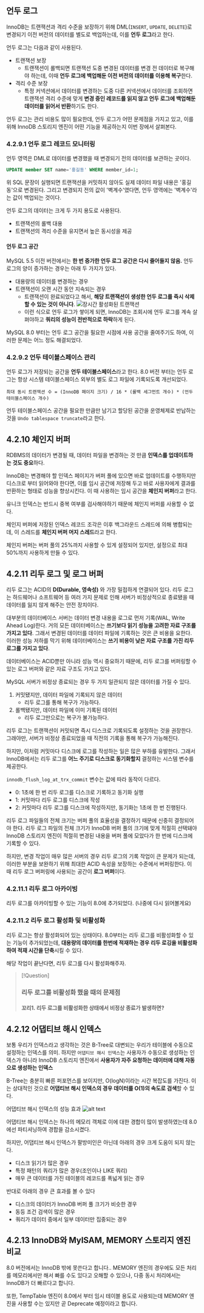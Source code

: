 ## 언두 로그

InnoDB는 트랜잭션과 격리 수준을 보장하기 위해 DML(`INSERT`, `UPDATE`, `DELETE`)로 변경되기 이전 버전의 데이터를 별도로 백업하는데, 이를 **언두 로그**라고 한다.

언두 로그는 다음과 같이 사용된다.

- 트랜잭션 보장
  - 트랜잭션이 롤백되면 트랜잭션 도중 변경된 데이터를 변경 전 데이터로 복구해야 하는데, 이때 **언두 로그에 백업해둔 이전 버전의 데이터를 이용해 복구**한다.
- 격리 수준 보장
  - 특정 커넥션에서 데이터를 변경하는 도중 다른 커넥션에서 데이터를 조회하면 트랜잭션 격리 수준에 맞게 **변경 중인 레코드를 읽지 않고 언두 로그에 백업해둔 데이터를 읽어서 반환**하기도 한다.

언두 로그는 관리 비용도 많이 필요한데, 언두 로그가 어떤 문제점을 가지고 있고, 이를 위해 InnoDB 스토리지 엔진이 어떤 기능을 제공하는지 이번 장에서 살펴본다.

### 4.2.9.1 언두 로그 레코드 모니터링

언두 영역은 DML로 데이터를 변경했을 때 변경되기 전의 데이터를 보관하는 곳이다.

```SQL
UPDATE member SET name='홍길동' WHERE member_id=1;
```

위 SQL 문장이 실행되면 트랜잭션을 커밋하지 않아도 실제 데이터 파일 내용은 '홍길동'으로 변경된다. 그리고 변경되지 전의 값이 '벽계수'였다면, 언두 영역에는 '벽계수'라는 값이 백업되는 것이다.

언두 로그의 데이터는 크게 두 가지 용도로 사용된다.

- 트랜잭션의 롤백 대용
- 트랜잭션의 격리 수준을 유지면서 높은 동시성을 제공

#### 언두 로그 공간

MySQL 5.5 이전 버전에서는 **한 번 증가한 언두 로그 공간은 다시 줄어들지 않음.** 언두 로그의 양이 증가하는 경우는 아래 두 가지가 있다.

- 대용량의 데이터를 변경하는 경우
- 트랜잭션이 오랜 시간 동안 지속되는 경우
  - 트랜잭션이 완료되었다고 해서, **해당 트랜잭션이 생성한 언두 로그를 즉시 삭제할 수 있는 것이 아니다**.
    ![장시간 활성화된 트랜잭션](images/4.16.png)
  - 이런 식으로 언두 로그가 쌓이게 되면, InnoDB는 조회시에 언두 로그를 계속 살펴야하고 **쿼리의 성능이 전반적으로 하락**하게 된다.

MySQL 8.0 부터는 언두 로그 공간을 필요한 시점에 사용 공간을 줄여주기도 하여, 이러한 문제는 어느 정도 해결되었다.

### 4.2.9.2 언두 테이블스페이스 관리

언두 로그가 저장되는 공간을 **언두 테이블스페이스**라고 한다. 8.0 버전 부터는 언두 로그는 항상 시스템 테이블스페이스 외부의 별도 로그 파일에 기록되도록 개선되었다.

```Text
최대 동시 트랜잭션 수 = (InnoDB 페이지 크기) / 16 * (롤백 세그먼트 개수) * (언두 테이블스페이스 개수)
```

언두 테이블스페이스 공간을 필요한 만큼만 남기고 할당된 공간을 운영체제로 반납하는 것을 `Undo tablespace truncate`라고 한다.

## 4.2.10 체인지 버퍼

RDBMS의 데이터가 변경될 때, 데이터 파일을 변경하는 것 만큼 **인덱스를 업데이트하는 것도 중요**하다.

InnoDB는 변경해야 할 인덱스 페이지가 버퍼 풀에 있으면 바로 업데이트를 수행하지만 디스크로 부터 읽어와야 한다면, 이를 임시 공간에 저장해 두고 바로 사용자에게 결과를 반환하는 형태로 성능을 향상시킨다. 이 때 사용하는 임시 공간을 **체인지 버퍼**라고 한다.

유니크 인덱스는 반드시 중복 여부를 검사해야하기 때문에 체인지 버퍼를 사용할 수 없다.

체인지 버퍼에 저장된 인덱스 레코드 조각은 이후 백그라운드 스레드에 의해 병합되는데, 이 스레드를 **체인지 버퍼 머지 스레드**라고 한다.

체인지 버퍼는 버퍼 풀의 25%까지 사용할 수 있게 설정되어 있지만, 설정으로 최대 50%까지 사용하게 만들 수 있다.

## 4.2.11 리두 로그 및 로그 버퍼

리두 로그는 ACID의 **D(Durable, 영속성)** 와 가장 밀접하게 연결되어 있다. 리두 로그는 하드웨어나 소프트웨어 등 여러 가지 문제로 인해 서버가 비정상적으로 종료됐을 때 데이터를 잃지 않게 해주는 안전 장치이다.

대부분의 데이터베이스 서버는 데이터 변경 내용을 로그로 먼저 기록(WAL, Write Ahead Log)한다. 거의 모든 데이터베이스는 **쓰기보다 읽기 성능을 고려한 자료 구조를 가지고 있다**. 그래서 변경된 데이터를 데이터 파일에 기록하는 것은 큰 비용을 요한다. 이러한 성능 저하를 막기 위해 데이터베이스는 **쓰기 비용이 낮은 자료 구조를 가진 리두 로그를 가지고 있다**.

데이터베이스는 ACID뿐만 아니라 성능 역시 중요하기 때문에, 리두 로그를 버퍼링할 수 있는 로그 버퍼와 같은 자료 구조도 가지고 있다.

MySQL 서버가 비정상 종료되는 경우 두 가지 일관되지 않은 데이터를 가질 수 있다.

1. 커밋됐지만, 데이터 파일에 기록되지 않은 데이터
   - 리두 로그를 통해 복구가 가능하다.
2. 롤백됐지만, 데이터 파일에 이미 기록된 데이터
   - 리두 로그만으로는 복구가 불가능하다.

리두 로그는 트랜잭션이 커밋되면 즉시 디스크로 기록되도록 설정하는 것을 권장한다. 그래야만, 서버가 비정상 종료되었을 때 직전의 기록을 통해 복구가 가능해진다.

하지만, 이처럼 커밋마다 디스크에 로그를 작성하는 일은 많은 부하를 유발한다. 그래서 InnoDB에서는 리두 로그를 **어느 주기로 디스크로 동기화할지** 결정하는 시스템 변수를 제공한다.

`innodb_flush_log_at_trx_commit` 변수는 값에 따라 동작이 다르다.

- 0: 1초에 한 번 리두 로그를 디스크로 기록하고 동기화 실행
- 1: 커밋마다 리두 로그를 디스크에 작성
- 2: 커밋마다 리두 로그를 디스크에 작성하지만, 동기화는 1초에 한 번 진행된다.

리두 로그 파일들의 전체 크기는 버퍼 풀의 효율성을 결정하기 때문에 신중히 결정되어야 한다. 리두 로그 파일의 전체 크기가 InnoDB 버퍼 풀의 크기에 맞게 적절히 선택돼야 InnoDB 스토리지 엔진이 적절히 변경된 내용을 버퍼 풀에 모았다가 한 번에 디스크에 기록할 수 있다.

하지만, 변경 작업이 매우 많은 서버의 경우 리두 로그의 기록 작업이 큰 문제가 되는데, 이러한 부분을 보완하기 위해 최대한 ACID 속성을 보장하는 수준에서 버퍼링한다. 이 때 리두 로그 버퍼링에 사용되는 공간이 **로그 버퍼**이다.

### 4.2.11.1 리두 로그 아카이빙

리두 로그를 아카이빙할 수 있는 기능이 8.0에 추가되었다. (나중에 다시 읽어볼게요)

### 4.2.11.2 리두 로그 활성화 및 비활성화

리두 로그는 항상 활성화되어 있는 상태이다. 8.0부터는 리두 로그를 비활성화할 수 있는 기능이 추가되었는데, **대용량의 데이터를 한번에 적재하는 경우 리두 로깅을 비활성화하여 적재 시간을 단축**시킬 수 있다.

해당 작업이 끝난다면, 리두 로그를 다시 활성화해주자.

> [!Question]
>
> ### 리두 로그를 비활성화 했을 때의 문제점
>
> #### 꼬리1. 리두 로그를 비활성화한 상태에서 비정상 종료가 발생하면?

## 4.2.12 어댑티브 해시 인덱스

보통 우리가 인덱스라고 생각하는 것은 B-Tree로 대변되는 우리가 테이블에 수동으로 설정하는 인덱스를 의미. 하지만 `어댑티브 해시 인덱스`는 사용자가 수동으로 생성하는 인덱스가 아니라 InnoDB 스토리지 엔진에서 **사용자가 자주 요청하는 데이터에 대해 자동으로 생성하는 인덱스**

B-Tree는 충분히 빠른 퍼포먼스를 보이지만, O(logN)이라는 시간 복잡도를 가진다. 이는 상대적인 것으로 **어댑티브 해시 인덱스의 경우 데이터를 O(1)의 속도로 검색**할 수 있다.

어댑티브 해시 인덱스의 성능 효과
![alt text](images/4.18.png)

어댑티브 해시 인덱스는 하나의 메모리 객체로 이에 대한 경합이 많이 발생하였는데 8.0에선 파티셔닝하여 경합을 감소시켰다.

하지만, 어댑티브 해시 인덱스가 팔방미인은 아닌데 아래의 경우 크게 도움이 되지 않는다.

- 디스크 읽기가 많은 경우
- 특정 패턴의 쿼리가 많은 경우(조인이나 LIKE 쿼리)
- 매우 큰 데이터를 가진 테이블의 레코드를 폭넓게 읽는 경우

반대로 아래의 경우 큰 효과를 볼 수 있다

- 디스크의 데이터가 InnoDB 버퍼 풀 크기가 비슷한 경우
- 동등 조건 검색이 많은 경우
- 쿼리가 데이터 중에서 일부 데이터만 집중되는 경우

## 4.2.13 InnoDB와 MyISAM, MEMORY 스토리지 엔진 비교

8.0 버전에서는 InnoDB 밖에 못쓴다고 합니다.. MEMORY 엔진의 경우에도 모든 처리를 메모리에서만 해서 빠를 수도 있다고 오해할 수 있으나, 다중 동시 처리에서는 InnoDB가 더 빠르다고 합니다.

또한, TempTable 엔진이 8.0에서 부터 임시 테이블 용도로 사용되는데 MEMORY 엔진을 사용할 수는 있지만 곧 Deprecate 예정이라고 합니다.
